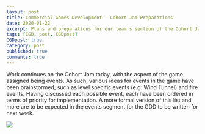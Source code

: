 ```yaml
---
layout: post
title: Commercial Games Development - Cohort Jam Preparations
date: 2020-01-22
excerpt: Plans and preparations for our team's section of the Cohort Jam.
tags: [CGD, post, CGDpost]
CGDpost: true
category: post
published: true
comments: true
---
```

Work continues on the Cohort Jam today, with the aspect of the game assigned being events. As such, various ideas for events in the game have been brainstormed, such as level specific events (e.g: Wind Tunnel) and fire events. Having discussed each possible event, each have been ordered in terms of priority for implementation. A more formal version of this list and more are to be expected in the events segment for the GDD to be written for next week.

<a href="https://i.imgur.com/0TAwcls.jpg"><img src="https://i.imgur.com/0TAwcls.jpg"></a>